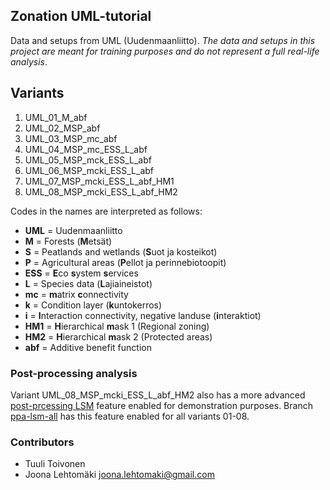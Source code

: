 ## Zonation UML-tutorial 

Data and setups from UML (Uudenmaanliitto). _The data and setups in this project
are meant for training purposes and do not represent a full real-life analysis_.

## Variants

1. UML_01_M_abf
1. UML_02_MSP_abf
1. UML_03_MSP_mc_abf
1. UML_04_MSP_mc_ESS_L_abf
1. UML_05_MSP_mck_ESS_L_abf
1. UML_06_MSP_mcki_ESS_L_abf
1. UML_07_MSP_mcki_ESS_L_abf_HM1
1. UML_08_MSP_mcki_ESS_L_abf_HM2

Codes in the names are interpreted as follows:

+ **UML** = Uudenmaanliitto
+ **M** = Forests (**M**etsät)
+ **S** = Peatlands and wetlands (**S**uot ja kosteikot)
+ **P** = Agricultural areas (**P**ellot ja perinnebiotoopit)
+ **ESS** = **E**co **s**ystem **s**ervices
+ **L** = Species data (**L**ajiaineistot)
+ **mc** = **m**atrix **c**onnectivity
+ **k** = Condition layer (**k**untokerros)
+ **i** = **I**nteraction connectivity, negative landuse (**i**nteraktiot)
+ **HM1** = **H**ierarchical **m**ask 1 (Regional zoning)
+ **HM2** = **H**ierarchical **m**ask 2 (Protected areas)
+ **abf** = Additive benefit function

### Post-processing analysis

Variant UML_08_MSP_mcki_ESS_L_abf_HM2 also has a more advanced [post-prcessing LSM](http://cbig.it.helsinki.fi/development/projects/zonation/wiki/LSM_with_pre-defined_units) feature enabled for demonstration purposes. Branch [ppa-lsm-all](https://github.com/cbig/UMLZ/tree/ppa-lsm-all) has this feature enabled for all variants 01-08.

### Contributors

+ Tuuli Toivonen
+ Joona Lehtomäki <joona.lehtomaki@gmail.com>
